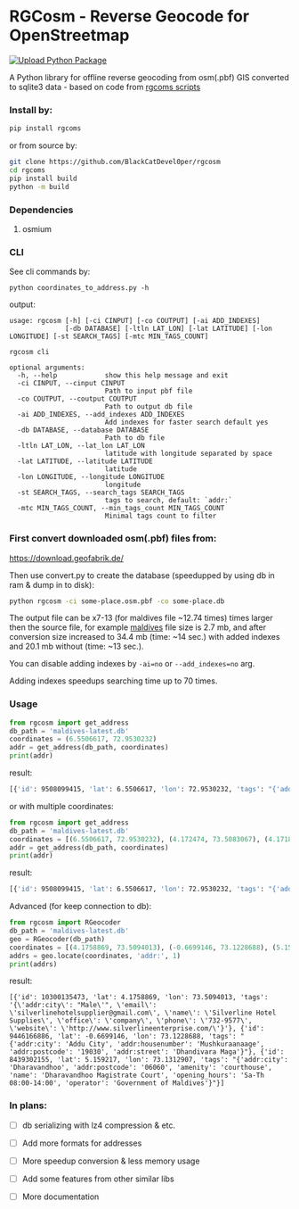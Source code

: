 # RGCosm - Reverse Geocode for OpenStreetmap
[![Upload Python Package](https://github.com/BlackCatDevel0per/rgcosm/actions/workflows/python-publish.yml/badge.svg)](https://github.com/BlackCatDevel0per/rgcosm/actions/workflows/python-publish.yml)

A Python library for offline reverse geocoding from osm(.pbf) GIS converted to sqlite3 data - based on code from [rgcoms scripts](https://github.com/punnerud/rgcosm)

### Install by:
```bash
pip install rgcoms
```
or from source by:
```bash
git clone https://github.com/BlackCatDevel0per/rgcosm
cd rgcoms
pip install build
python -m build
```

### Dependencies
1. osmium

### CLI
See cli commands by:
```
python coordinates_to_address.py -h
```
output:
```
usage: rgcosm [-h] [-ci CINPUT] [-co COUTPUT] [-ai ADD_INDEXES]
              [-db DATABASE] [-ltln LAT_LON] [-lat LATITUDE] [-lon LONGITUDE] [-st SEARCH_TAGS] [-mtc MIN_TAGS_COUNT]

rgcosm cli

optional arguments:
  -h, --help            show this help message and exit
  -ci CINPUT, --cinput CINPUT
                        Path to input pbf file
  -co COUTPUT, --coutput COUTPUT
                        Path to output db file
  -ai ADD_INDEXES, --add_indexes ADD_INDEXES
                        Add indexes for faster search default yes
  -db DATABASE, --database DATABASE
                        Path to db file
  -ltln LAT_LON, --lat_lon LAT_LON
                        latitude with longitude separated by space
  -lat LATITUDE, --latitude LATITUDE
                        latitude
  -lon LONGITUDE, --longitude LONGITUDE
                        longitude
  -st SEARCH_TAGS, --search_tags SEARCH_TAGS
                        tags to search, default: `addr:`
  -mtc MIN_TAGS_COUNT, --min_tags_count MIN_TAGS_COUNT
                        Minimal tags count to filter
```

### First convert downloaded osm(.pbf) files from:
https://download.geofabrik.de/

Then use convert.py to create the database (speedupped by using db in ram & dump in to disk):
```bash
python rgcosm -ci some-place.osm.pbf -co some-place.db
```

The output file can be x7-13 (for maldives file ~12.74 times) times larger then the source file, for example [maldives](https://download.geofabrik.de/asia/maldives-latest.osm.pbf) file size is 2.7 mb, and after conversion size increased to 34.4 mb (time: ~14 sec.) with added indexes and 20.1 mb without (time: ~13 sec.).

You can disable adding indexes by `-ai=no` or `--add_indexes=no` arg.

Adding indexes speedups searching time up to 70 times.

### Usage
```python
from rgcosm import get_address
db_path = 'maldives-latest.db'
coordinates = (6.5506617, 72.9530232)
addr = get_address(db_path, coordinates)
print(addr)
```
result:
```bash
[{'id': 9508099415, 'lat': 6.5506617, 'lon': 72.9530232, 'tags': "{'addr:block_number': '26', 'generator:method': 'combustion', 'generator:output:electricity': '200 kV', 'generator:source': 'diesel', 'name': 'Vaikaradhoo Fenaka Power Plant 3', 'operator': 'Fenaka Corporation Limited Vaikaradhoo', 'power': 'generator'}"}]
```
or with multiple coordinates:
```python
from rgcosm import get_address
db_path = 'maldives-latest.db'
coordinates = [(6.5506617, 72.9530232), (4.172474, 73.5083067), (4.1718557, 73.5154427)]
addr = get_address(db_path, coordinates)
print(addr)
```
result:
```bash
[{'id': 9508099415, 'lat': 6.5506617, 'lon': 72.9530232, 'tags': "{'addr:block_number': '26', 'generator:method': 'combustion', 'generator:output:electricity': '200 kV', 'generator:source': 'diesel', 'name': 'Vaikaradhoo Fenaka Power Plant 3', 'operator': 'Fenaka Corporation Limited Vaikaradhoo', 'power': 'generator'}"}, {'id': 2521220337, 'lat': 4.172474, 'lon': 73.5083067, 'tags': '{\'addr:city\': "Male\'", \'addr:housename\': \'Ma.Seventy Flower\', \'addr:street\': \'Iskandharu Magu\', \'amenity\': \'cafe\', \'cuisine\': \'coffee_shop\', \'internet_access\': \'yes\', \'name\': "Chili\'s Café"}'}, {'id': 7987147424, 'lat': 4.1718557, 'lon': 73.5154427, 'tags': '{\'addr:city\': "Male\'", \'addr:housenumber\': \'H.Hostside\', \'addr:postcode\': \'20053\', \'addr:street\': \'Irudheymaa Hingun\', \'clothes\': \'women;wedding;men;suits;fashion;children\', \'contact:facebook\': \'https://m.facebook.com/Aiccet/\', \'currency:EUR\': \'yes\', \'currency:GBP\': \'yes\', \'currency:USD\': \'yes\', \'name\': \'Aiccet\', \'opening_hours\': \'24/7\', \'operator\': \'Aiccet\', \'payment:american_express\': \'yes\', \'payment:cash\': \'yes\', \'payment:credit_cards\': \'yes\', \'payment:mastercard\': \'yes\', \'payment:visa\': \'yes\', \'payment:visa_debit\': \'yes\', \'phone\': \'+960 7997323\', \'shop\': \'clothes\'}'}]
```

Advanced (for keep connection to db):
```python
from rgcosm import RGeocoder
db_path = 'maldives-latest.db'
geo = RGeocoder(db_path)
coordinates = [(4.1758869, 73.5094013), (-0.6699146, 73.1228688), (5.159217, 73.1312907)]
addrs = geo.locate(coordinates, 'addr:', 1)
print(addrs)
```
result:
```
[{'id': 10300135473, 'lat': 4.1758869, 'lon': 73.5094013, 'tags': '{\'addr:city\': "Male\'", \'email\': \'silverlinehotelsupplier@gmail.com\', \'name\': \'Silverline Hotel Supplies\', \'office\': \'company\', \'phone\': \'732-9577\', \'website\': \'http://www.silverlineenterprise.com/\'}'}, {'id': 9446166886, 'lat': -0.6699146, 'lon': 73.1228688, 'tags': "{'addr:city': 'Addu City', 'addr:housenumber': 'Mushkuraanaage', 'addr:postcode': '19030', 'addr:street': 'Dhandivara Maga'}"}, {'id': 8439302155, 'lat': 5.159217, 'lon': 73.1312907, 'tags': "{'addr:city': 'Dharavandhoo', 'addr:postcode': '06060', 'amenity': 'courthouse', 'name': 'Dharavandhoo Magistrate Court', 'opening_hours': 'Sa-Th 08:00-14:00', 'operator': 'Government of Maldives'}"}]
```

### In plans:
- [ ] db serializing with lz4 compression & etc.
- [ ] Add more formats for addresses
- [ ] More speedup conversion & less memory usage
- [ ] Add some features from other similar libs
- [ ] More documentation

